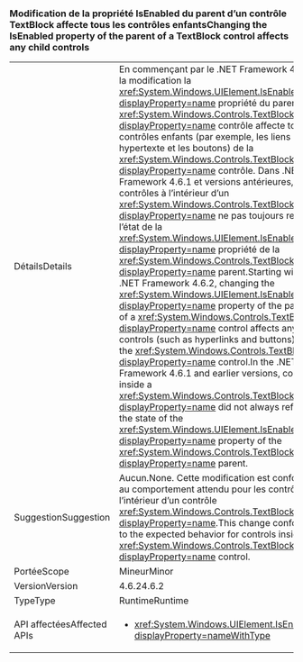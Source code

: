 ### <a name="changing-the-isenabled-property-of-the-parent-of-a-textblock-control-affects-any-child-controls"></a><span data-ttu-id="90f04-101">Modification de la propriété IsEnabled du parent d’un contrôle TextBlock affecte tous les contrôles enfants</span><span class="sxs-lookup"><span data-stu-id="90f04-101">Changing the IsEnabled property of the parent of a TextBlock control affects any child controls</span></span>

|   |   |
|---|---|
|<span data-ttu-id="90f04-102">Détails</span><span class="sxs-lookup"><span data-stu-id="90f04-102">Details</span></span>|<span data-ttu-id="90f04-103">En commençant par le .NET Framework 4.6.2, la modification la <xref:System.Windows.UIElement.IsEnabled?displayProperty=name> propriété du parent d’un <xref:System.Windows.Controls.TextBlock?displayProperty=name> contrôle affecte tous les contrôles enfants (par exemple, les liens hypertexte et les boutons) de la <xref:System.Windows.Controls.TextBlock?displayProperty=name> contrôle. Dans .NET Framework 4.6.1 et versions antérieures, les contrôles à l’intérieur d’un <xref:System.Windows.Controls.TextBlock?displayProperty=name> ne pas toujours refléter l’état de la <xref:System.Windows.UIElement.IsEnabled?displayProperty=name> propriété de la <xref:System.Windows.Controls.TextBlock?displayProperty=name> parent.</span><span class="sxs-lookup"><span data-stu-id="90f04-103">Starting with the .NET Framework 4.6.2, changing the <xref:System.Windows.UIElement.IsEnabled?displayProperty=name> property of the parent of a <xref:System.Windows.Controls.TextBlock?displayProperty=name> control affects any child controls (such as hyperlinks and buttons) of the <xref:System.Windows.Controls.TextBlock?displayProperty=name> control.In the .NET Framework 4.6.1 and earlier versions, controls inside a <xref:System.Windows.Controls.TextBlock?displayProperty=name> did not always reflect the state of the <xref:System.Windows.UIElement.IsEnabled?displayProperty=name> property of the <xref:System.Windows.Controls.TextBlock?displayProperty=name> parent.</span></span>|
|<span data-ttu-id="90f04-104">Suggestion</span><span class="sxs-lookup"><span data-stu-id="90f04-104">Suggestion</span></span>|<span data-ttu-id="90f04-105">Aucun.</span><span class="sxs-lookup"><span data-stu-id="90f04-105">None.</span></span> <span data-ttu-id="90f04-106">Cette modification est conforme au comportement attendu pour les contrôles à l’intérieur d’un contrôle <xref:System.Windows.Controls.TextBlock?displayProperty=name>.</span><span class="sxs-lookup"><span data-stu-id="90f04-106">This change conforms to the expected behavior for controls inside a <xref:System.Windows.Controls.TextBlock?displayProperty=name> control.</span></span>|
|<span data-ttu-id="90f04-107">Portée</span><span class="sxs-lookup"><span data-stu-id="90f04-107">Scope</span></span>|<span data-ttu-id="90f04-108">Mineur</span><span class="sxs-lookup"><span data-stu-id="90f04-108">Minor</span></span>|
|<span data-ttu-id="90f04-109">Version</span><span class="sxs-lookup"><span data-stu-id="90f04-109">Version</span></span>|<span data-ttu-id="90f04-110">4.6.2</span><span class="sxs-lookup"><span data-stu-id="90f04-110">4.6.2</span></span>|
|<span data-ttu-id="90f04-111">Type</span><span class="sxs-lookup"><span data-stu-id="90f04-111">Type</span></span>|<span data-ttu-id="90f04-112">Runtime</span><span class="sxs-lookup"><span data-stu-id="90f04-112">Runtime</span></span>|
|<span data-ttu-id="90f04-113">API affectées</span><span class="sxs-lookup"><span data-stu-id="90f04-113">Affected APIs</span></span>|<ul><li><xref:System.Windows.UIElement.IsEnabled?displayProperty=nameWithType></li></ul>|

